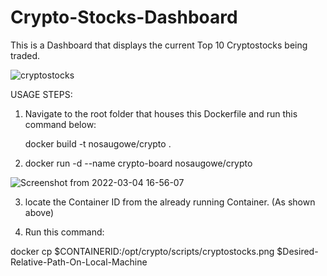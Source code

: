# Crypto-Stocks-Dashboard
This is a Dashboard that displays the current Top 10 Cryptostocks being traded.

![cryptostocks](https://user-images.githubusercontent.com/25004712/156851560-9a53a3cd-7d40-485d-b947-beb0e1e397d0.png)

USAGE STEPS:
1) Navigate to the root folder that houses this Dockerfile and run this command below:
   
   docker build -t nosaugowe/crypto .

2) docker run -d --name crypto-board nosaugowe/crypto

![Screenshot from 2022-03-04 16-56-07](https://user-images.githubusercontent.com/25004712/156853573-7b62c08f-0c01-4e86-9f16-c1f31ae92ded.png)

3) locate the Container ID from the already running Container. (As shown above)

4) Run this command: 

docker cp $CONTAINERID:/opt/crypto/scripts/cryptostocks.png $Desired-Relative-Path-On-Local-Machine

